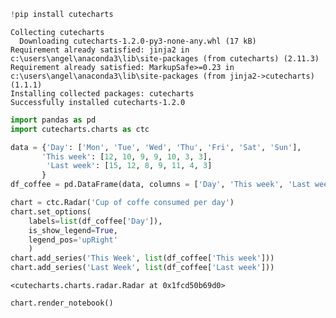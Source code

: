 ```python
!pip install cutecharts
```

    Collecting cutecharts
      Downloading cutecharts-1.2.0-py3-none-any.whl (17 kB)
    Requirement already satisfied: jinja2 in c:\users\angel\anaconda3\lib\site-packages (from cutecharts) (2.11.3)
    Requirement already satisfied: MarkupSafe>=0.23 in c:\users\angel\anaconda3\lib\site-packages (from jinja2->cutecharts) (1.1.1)
    Installing collected packages: cutecharts
    Successfully installed cutecharts-1.2.0
    


```python
import pandas as pd
import cutecharts.charts as ctc
```


```python
data = {'Day': ['Mon', 'Tue', 'Wed', 'Thu', 'Fri', 'Sat', 'Sun'],
       'This week': [12, 10, 9, 9, 10, 3, 3],
        'Last week': [15, 12, 8, 9, 11, 4, 3]
       }
df_coffee = pd.DataFrame(data, columns = ['Day', 'This week', 'Last week'])
```


```python
chart = ctc.Radar('Cup of coffe consumed per day')
chart.set_options(
    labels=list(df_coffee['Day']),
    is_show_legend=True,
    legend_pos='upRight'
    )
chart.add_series('This Week', list(df_coffee['This week']))
chart.add_series('Last Week', list(df_coffee['Last week']))
```




    <cutecharts.charts.radar.Radar at 0x1fcd50b69d0>




```python
chart.render_notebook()
```





<script>
    require.config({
        paths: {
            'chartXkcd':'https://cdn.jsdelivr.net/npm/chart.xkcd@1.1/dist/chart.xkcd.min'
        }
    });
</script>

<div id="891bdeeab2f14924b71695043fe242df" class="chart-container" style="width: 800px">
        <svg id="chart_891bdeeab2f14924b71695043fe242df"></svg>
    </div>
    <script>
        require(['chartXkcd'], function(chartXkcd) {
            const svg_891bdeeab2f14924b71695043fe242df = document.querySelector('#chart_891bdeeab2f14924b71695043fe242df')
            const chart_891bdeeab2f14924b71695043fe242df = new chartXkcd.Radar(svg_891bdeeab2f14924b71695043fe242df, {"title": "Cup of coffe consumed per day", "data": {"datasets": [{"label": "This Week", "data": [12, 10, 9, 9, 10, 3, 3]}, {"label": "Last Week", "data": [15, 12, 8, 9, 11, 4, 3]}], "labels": ["Mon", "Tue", "Wed", "Thu", "Fri", "Sat", "Sun"]}, "options": {"showLegend": true, "showLabel": true, "tickCount": 3, "legendPosition": 2}});
        })
    </script>





```python

```
